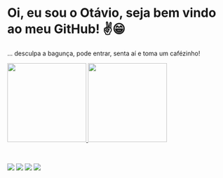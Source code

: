 # Oi, eu sou o Otávio, seja bem vindo ao meu GitHub! ✌️😁
... desculpa a bagunça, pode entrar, senta aí e toma um cafézinho! 
 <br>

<div>
  <a href="https://www.linkedin.com/in/otavio-espindola-38b4a133/">
  <img height="180em" src="https://github-readme-stats.vercel.app/api?username=otavioespindola&show_icons=true&theme=default&include_all_commits=true&count_private=true"/>
  <img height="180em" src="https://github-readme-stats.vercel.app/api/top-langs/?username=otavioespindola&layout=compact&langs_count=16&theme=default"/>
</div>
  
<br>
  

##

<div>
  <a href="https://www.linkedin.com/in/otavio-espindola-38b4a133/" target="_blank"><img src="https://img.shields.io/badge/-LinkedIn-%230077B5?style=for-the-badge&logo=linkedin&logoColor=white" target="_blank"></a> 
   <a href = "https://wa.me/qr/6CDDWPIDT5NMJ1"><img src="https://img.shields.io/badge/WhatsApp-25D366?style=for-the-badge&logo=whatsapp&logoColor=white" target="_blank"></a>
  <a href = "mailto:otavioespindola@gmail.com"><img src="https://img.shields.io/badge/Gmail-D14836?style=for-the-badge&logo=gmail&logoColor=white" target="_blank"></a> 
   <a href="https://instagram.com/otavioespindola" target="_blank"><img src="https://img.shields.io/badge/-Instagram-%23E4405F?style=for-the-badge&logo=instagram&logoColor=white" target="_blank"></a>
   
  
</div>
  

